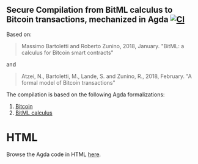 ## Secure Compilation from BitML calculus to Bitcoin transactions, mechanized in Agda [![CI](https://github.com/omelkonian/formal-bitml-to-bitcoin/workflows/CI/badge.svg)](https://github.com/omelkonian/formal-bitml-to-bitcoin/actions)

Based on:
> Massimo Bartoletti and Roberto Zunino, 2018, January.
> "BitML: a calculus for Bitcoin smart contracts"

and
> Atzei, N., Bartoletti, M., Lande, S. and Zunino, R., 2018, February.
> "A formal model of Bitcoin transactions"

The compilation is based on the following Agda formalizations:
1. [Bitcoin](https://github.com/omelkonian/formal-bitcoin)
2. [BitML calculus](https://github.com/omelkonian/formal-bitml)

# HTML
Browse the Agda code in HTML [here](http://omelkonian.github.io/formal-bitml-to-bitcoin).

